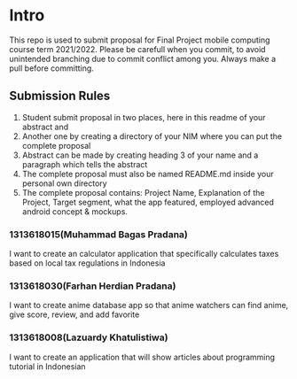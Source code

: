 # Intro
This repo is used to submit proposal for Final Project mobile computing course term 2021/2022. Please be carefull when you commit, to avoid unintended branching due to commit conflict among you. Always make a pull before committing. 

## Submission Rules
1. Student submit proposal in two places, here in this readme of your abstract and
2. Another one by creating a directory of your NIM where you can put the complete proposal
3. Abstract can be made by creating heading 3 of your name and a paragraph which tells the abstract
4. The complete proposal must also be named README.md inside your personal own directory
5. The complete proposal contains: Project Name, Explanation of the Project, Target segment, what the app featured, employed advanced android concept & mockups. 

### 1313618015(Muhammad Bagas Pradana)
I want to create an calculator application that specifically calculates taxes based on local tax regulations in Indonesia

### 1313618030(Farhan Herdian Pradana)
I want to create anime database app so that anime watchers can find anime, give score, review, and add favorite

### 1313618008(Lazuardy Khatulistiwa)
I want to create an application that will show articles about programming tutorial in Indonesian
